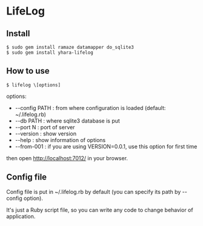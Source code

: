 LifeLog
=======

Install
-------

    $ sudo gem install ramaze datamapper do_sqlite3
    $ sudo gem install yhara-lifelog

How to use
----------
    $ lifelog \[options]

options:

* --config PATH : from where configuration is loaded
  (default: ~/.lifelog.rb)
* --db PATH : where sqlite3 database is put
* --port N : port of server
* --version : show version
* --help : show information of options
* --from-001 : if you are using VERSION=0.0.1,
  use this option for first time

then open [http://localhost:7012/](http://localhost:7012/)
in your browser.

Config file
-----------

Config file is put in ~/.lifelog.rb by default
(you can specify its path by --config option).

It's just a Ruby script file, so you can write
any code to change behavior of application.

